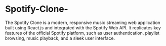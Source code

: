 # Spotify-Clone-
The Spotify Clone is a modern, responsive music streaming web application built using React.js and integrated with the Spotify Web API. It replicates key features of the official Spotify platform, such as user authentication, playlist browsing, music playback, and a sleek user interface.
